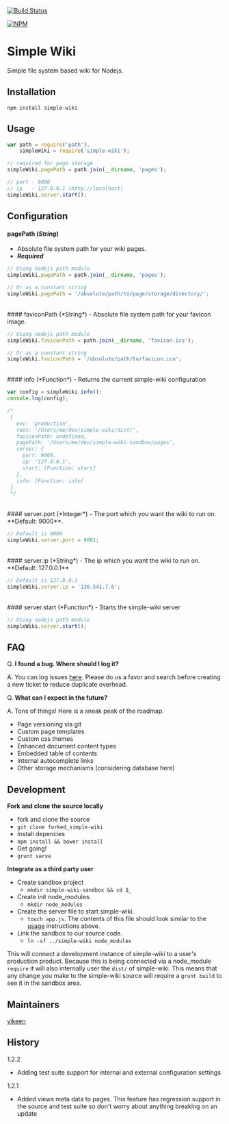 [![Build Status](https://travis-ci.org/vikeen/simple-wiki.svg?branch=master)](https://travis-ci.org/vikeen/simple-wiki)

[![NPM](https://nodei.co/npm/simple-wiki.png?downloads=true)](https://nodei.co/npm/simple-wiki/)

# Simple Wiki
  Simple file system based wiki for Nodejs.

## Installation

`npm install simple-wiki`

## Usage

```javascript
var path = require('path'),
    simpleWiki = require('simple-wiki');

// required for page storage
simpleWiki.pagePath = path.join(__dirname, 'pages');

// port - 9000
// ip   - 127.0.0.1 (http://localhost)
simpleWiki.server.start(); 
```

## Configuration

#### pagePath (*String*)
- Absolute file system path for your wiki pages.
- ***Required***

```javascript
// Using nodejs path module
simpleWiki.pagePath = path.join(__dirname, 'pages');

// Or as a constant string
simpleWiki.pagePath = '/absolute/path/to/page/storage/directory/';
```
<br/>
#### faviconPath (*String*)
- Absolute file system path for your favicon image.

```javascript
// Using nodejs path module
simpleWiki.faviconPath = path.join(__dirname, 'favicon.ico');

// Or as a constant string
simpleWiki.faviconPath = '/absolute/path/to/favicon.ico';
```
<br/>
#### info (*Function*)
- Returns the current simple-wiki configuration

```javascript
var config = simpleWiki.info();
console.log(config);

/*
 {
   env: 'production',
   root: '/Users/me/dev/simple-wiki/dist/',
   faviconPath: undefined,
   pagePath: '/Users/me/dev/simple-wiki-sandbox/pages',
   server: {
     port: 9000,
     ip: '127.0.0.1',
     start: [Function: start]
   },
   info: [Function: info]
 }
 */
```
<br/>
#### server.port (*Integer*)
- The port which you want the wiki to run on. **Default: 9000**.

```javascript
// Default is 9000
simpleWiki.server.port = 9001;
```
<br/>
#### server.ip (*String*)
- The ip which you want the wiki to run on. **Default: 127.0.0.1**

```javascript
// Default is 127.0.0.1
simpleWiki.server.ip = '130.541.7.6';
```
<br/>
#### server.start (*Function*)
- Starts the simple-wiki server

```javascript
// Using nodejs path module
simpleWiki.server.start();
```

## FAQ

Q. **I found a bug. Where should I log it?**

A. You can log issues [here](https://github.com/vikeen/simple-wiki/issues). Please do us a favor and search before creating a new ticket to reduce duplicate overhead.


Q. **What can I expect in the future?**

A. Tons of things! Here is a sneak peak of the roadmap.
 - Page versioning via git
 - Custom page templates
 - Custom css themes
 - Enhanced document content types
 - Embedded table of contents
 - Internal autocomplete links
 - Other storage mechanisms (considering database here)

## Development

**Fork and clone the source locally**
- fork and clone the source
 - `git clone forked_simple-wiki`
- Install depencies
 - `npm install && bower install`
- Get going!
 - `grunt serve`

**Integrate as a third party user**

- Create sandbox project
  - `mkdir simple-wiki-sandbox && cd $_`
- Create init node_modules.
  - `mkdir node_modules`
- Create the server file to start simple-wiki.
  - `touch app.js`. The contents of this file should look similar to the [usage](#Usage) instructions above.
- Link the sandbox to our source code.
  - `ln -sf ../simple-wiki node_modules`

This will connect a development instance of simple-wiki to a user's production product. Because this is being connected via a node_module `require` it will also internally user the `dist/` of simple-wiki. This means that any change you make to the simple-wiki source will require a `grunt build` to see it in the sandbox area.

## Maintainers

[vikeen](https://github.com/vikeen)

## History

1.2.2
 - Adding test suite support for internal and external configuration settings

1.2.1
 - Added views meta data to pages. This feature has regression support in the source and test suite so don't worry about anything breaking on an update
